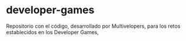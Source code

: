 # developer-games
Repositorio con el código, desarrollado por Multivelopers, para los retos establecidos en los Developer Games, 
